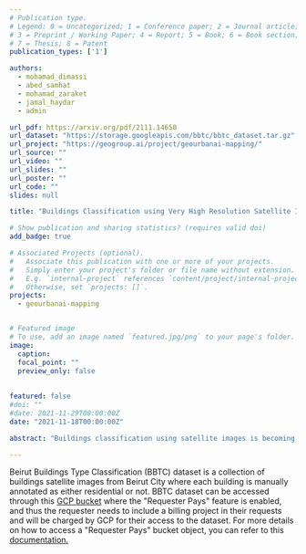 ```yaml
---
# Publication type.
# Legend: 0 = Uncategorized; 1 = Conference paper; 2 = Journal article;
# 3 = Preprint / Working Paper; 4 = Report; 5 = Book; 6 = Book section;
# 7 = Thesis; 8 = Patent
publication_types: ['1']

authors:
  - mohamad_dimassi
  - abed_samhat
  - mohamad_zaraket
  - jamal_haydar
  - admin

url_pdf: https://arxiv.org/pdf/2111.14650
url_dataset: "https://storage.googleapis.com/bbtc/bbtc_dataset.tar.gz"
url_project: "https://geogroup.ai/project/geourbanai-mapping/"
url_source: ""
url_video: ""
url_slides: ""
url_poster: ""
url_code: ""
slides: null

title: "Buildings Classification using Very High Resolution Satellite Imagery"

# Show publication and sharing statistics? (requires valid doi)
add_badge: true

# Associated Projects (optional).
#   Associate this publication with one or more of your projects.
#   Simply enter your project's folder or file name without extension.
#   E.g. `internal-project` references `content/project/internal-project/index.md`.
#   Otherwise, set `projects: []`.
projects:
  - geourbanai-mapping


# Featured image
# To use, add an image named `featured.jpg/png` to your page's folder. 
image:
  caption:
  focal_point: ""
  preview_only: false
  
  
featured: false
#doi: ""
#date: 2021-11-29T00:00:00Z
date: "2021-11-18T00:00:00Z"

abstract: "Buildings classification using satellite images is becoming more important for several applications such as damage assessment, resource allocation, and population estimation. We focus, in this work, on buildings damage assessment (BDA) and buildings type classification (BTC) of residential and non-residential buildings. We propose to rely solely on RGB satellite images and follow a 2-stage deep learning-based approach, where first, buildings' footprints are extracted using a semantic segmentation model, followed by classification of the cropped images. Due to the lack of an appropriate dataset for the residential/non-residential building classification, we introduce a new dataset of high-resolution satellite images. We conduct extensive experiments to select the best hyper-parameters, model architecture, and training paradigm, and we propose a new transfer learning-based approach that outperforms classical methods. Finally, we validate the proposed approach on two applications showing excellent accuracy and F1-score metrics."

---
```


Beirut Buildings Type Classification (BBTC) dataset is a collection of buildings satellite images from Beirut City where each building is manually annotated as either residential or not. BBTC dataset can be accessed through this <a href="https://storage.googleapis.com/bbtc/bbtc_dataset.tar.gz" target="_blank">GCP bucket</a> where the "Requester Pays" feature is enabled, and thus the requester needs to include a billing project in their requests and will be charged by GCP for their access to the dataset. For more details on how to access a "Requester Pays" bucket object, you can refer to this <a href="https://cloud.google.com/storage/docs/using-requester-pays#rest-access-requester-pays" target="_blank"> documentation.</a>
